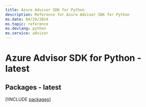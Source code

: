 ```yaml
---
title: Azure Advisor SDK for Python
description: Reference for Azure Advisor SDK for Python
ms.date: 04/29/2024
ms.topic: reference
ms.devlang: python
ms.service: advisor
---
```

# Azure Advisor SDK for Python - latest
## Packages - latest
[!INCLUDE [packages](advisor-index.md)]